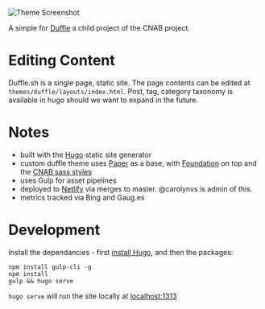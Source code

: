 ![Theme Screenshot](https://github.com/deislabs/duffle.sh/blob/master/themes/duffle/img/theme.png?raw=true)

A simple for [Duffle](https://github.com/deislabs/duffle) a child project of the CNAB project.

# Editing Content

Duffle.sh is a single page, static site. The page contents can be edited at `themes/duffle/layouts/index.html`. Post, tag, category taxonomy is available in hugo should we want to expand in the future.

# Notes

* built with the [Hugo](https://gohugo.io/) static site generator
* custom duffle theme uses [Paper](https://github.com/nanxiaobei/hugo-paper/) as a base, with [Foundation](https://foundation.zurb.com/sites/docs/v/5.5.3/) on top and the [CNAB sass styles](https://github.com/deislabs/cnab.io/tree/master/themes/cnab)
* uses Gulp for asset pipelines
* deployed to [Netlify](https://app.netlify.com/) via merges to master. @carolynvs is admin of this. 
* metrics tracked via Bing and Gaug.es

# Development

Install the dependancies - first [install Hugo](https://gohugo.io/getting-started/installing/), and then the packages:

```
npm install gulp-cli -g
npm install
gulp && hugo serve
```

`hugo serve` will run the site locally at [localhost:1313](http://localhost:1313/)
